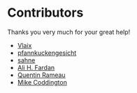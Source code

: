 Contributors
============

Thanks you very much for your great help!

- [Vlaix](https://github.com/Vlaix)
- [pfannkuckengesicht](https://github.com/pfannkuchengesicht)
- [sahne](https://github.com/sahne)
- [Ali H. Fardan](http://raiz.duckdns.org)
- [Quentin Rameau](https://fifth.space)
- [Mike Coddington](https://coddington.us)
